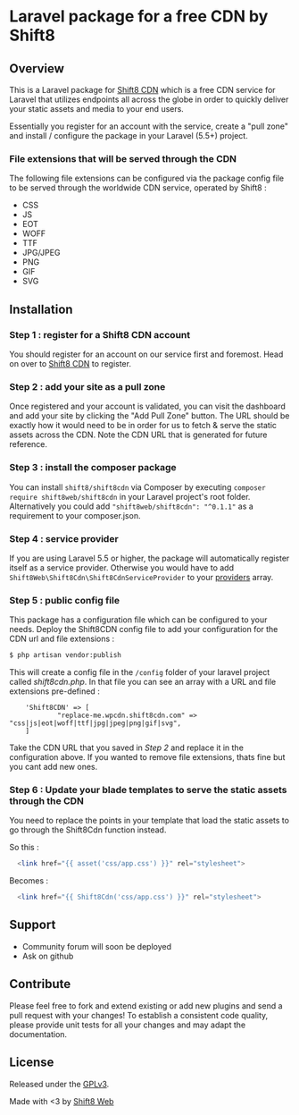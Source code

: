 # Laravel package for a free CDN by Shift8

## Overview
This is a Laravel package for [Shift8 CDN](https://shift8cdn.com) which is a free CDN service for Laravel that utilizes endpoints all across the globe in order to quickly deliver your static assets and media to your end users.

Essentially you register for an account with the service, create a "pull zone" and install / configure the package in your Laravel (5.5+) project.

### File extensions that will be served through the CDN

The following file extensions can be configured via the package config file to be served through the worldwide CDN service, operated by Shift8 :

- CSS
- JS
- EOT
- WOFF
- TTF
- JPG/JPEG
- PNG
- GIF
- SVG

## Installation

### Step 1 : register for a Shift8 CDN account

You should register for an account on our service first and foremost. Head on over to [Shift8 CDN](https://shift8cdn.com/register) to register.

### Step 2 : add your site as a pull zone

Once registered and your account is validated, you can visit the dashboard and add your site by clicking the "Add Pull Zone" button. The URL should be exactly how it would need to be in order for us to fetch & serve the static assets across the CDN. Note the CDN URL that is generated for future reference.

### Step 3 : install the composer package

You can install `shift8/shift8cdn` via Composer by executing `composer require shift8web/shift8cdn` in your Laravel project's root folder. Alternatively you could add `"shift8web/shift8cdn": "^0.1.1"` as a requirement to your composer.json. 

### Step 4 : service provider

If you are using Laravel 5.5 or higher, the package will automatically register itself as a service provider. Otherwise you would have to add `Shift8Web\Shift8Cdn\Shift8CdnServiceProvider` to your [providers](https://laravel.com/docs/master/providers#registering-providers "Visit Laravel Documentation") array.

### Step 5 : public config file

This package has a configuration file which can be configured to your needs. Deploy the Shift8CDN config file to add your configuration for the CDN url and file extensions :

```bash
$ php artisan vendor:publish
```

This will create a config file in the `/config` folder of your laravel project called *shift8cdn.php*. In that file you can see an array with a URL and file extensions pre-defined :

```
    'Shift8CDN' => [
            "replace-me.wpcdn.shift8cdn.com" => "css|js|eot|woff|ttf|jpg|jpeg|png|gif|svg",
    ]
```

Take the CDN URL that you saved in *Step 2* and replace it in the configuration above. If you wanted to remove file extensions, thats fine but you cant add new ones. 

### Step 6 : Update your blade templates to serve the static assets through the CDN

You need to replace the points in your template that load the static assets to go through the Shift8Cdn function instead.

So this :

```php
  <link href="{{ asset('css/app.css') }}" rel="stylesheet">
```

Becomes :

```php
  <link href="{{ Shift8Cdn('css/app.css') }}" rel="stylesheet">
```

## Support

- Community forum will soon be deployed
- Ask on github

## Contribute

Please feel free to fork and extend existing or add new plugins and send a pull request with your changes!
To establish a consistent code quality, please provide unit tests for all your changes and may adapt the documentation.

## License

Released under the [GPLv3](LICENSE.md).


Made with <3 by [Shift8 Web](https://www.shift8web.ca)
